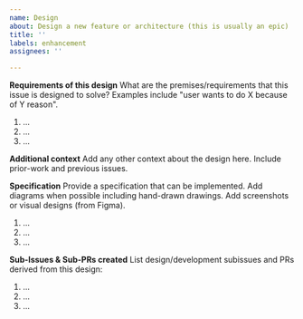 ```yaml
---
name: Design
about: Design a new feature or architecture (this is usually an epic)
title: ''
labels: enhancement
assignees: ''

---
```


**Requirements of this design**
What are the premises/requirements that this issue is designed to solve? Examples include "user wants to do X because of Y reason".
1. ...
2. ...
3. ...

**Additional context**
Add any other context about the design here. Include prior-work and previous issues.

**Specification**
Provide a specification that can be implemented. Add diagrams when possible including hand-drawn drawings. Add screenshots or visual designs (from Figma).
1. ...
2. ...
3. ...

**Sub-Issues & Sub-PRs created**
List design/development subissues and PRs derived from this design:
1. ...
2. ...
3. ...